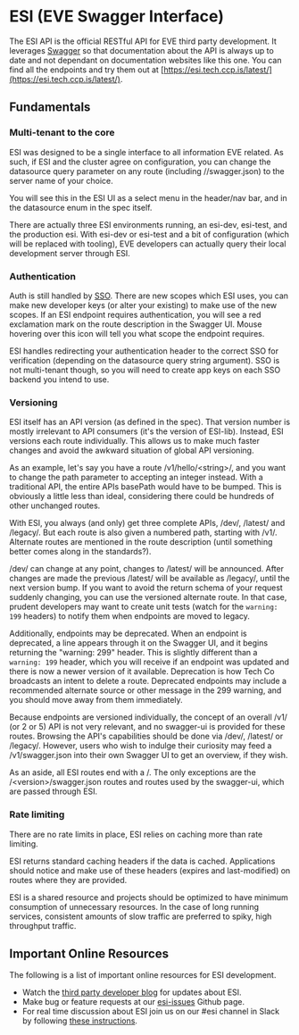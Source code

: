 # ESI (EVE Swagger Interface)
The ESI API is the official RESTful API for EVE third party development. It leverages [Swagger](https://swagger.io/) so that documentation
about the API is always up to date and not dependant on documentation websites like this one. You can find all the endpoints
and try them out at [https://esi.tech.ccp.is/latest/](https://esi.tech.ccp.is/latest/).

## Fundamentals
### Multi-tenant to the core

ESI was designed to be a single interface to all information EVE related. As such, if ESI and the cluster agree on configuration,
you can change the datasource query parameter on any route (including /<version>/swagger.json) to the server name of your choice.

You will see this in the ESI UI as a select menu in the header/nav bar, and in the datasource enum in the spec itself.

There are actually three ESI environments running, an esi-dev, esi-test, and the production esi. With esi-dev or esi-test and a
bit of configuration (which will be replaced with tooling), EVE developers can actually query their local development server through ESI.

### Authentication

Auth is still handled by [SSO](../sso/index.md). There are new scopes which ESI uses, you can make new developer keys (or alter your existing)
to make use of the new scopes. If an ESI endpoint requires authentication, you will see a red exclamation mark on the route description in the
Swagger UI. Mouse hovering over this icon will tell you what scope the endpoint requires.

ESI handles redirecting your authentication header to the correct SSO for verification (depending on the datasource query string argument).
SSO is not multi-tenant though, so you will need to create app keys on each SSO backend you intend to use.

### Versioning

ESI itself has an API version (as defined in the spec). That version number is mostly irrelevant to API consumers (it's the version of ESI-lib).
Instead, ESI versions each route individually. This allows us to make much faster changes and avoid the awkward situation of global API versioning.

As an example, let's say you have a route /v1/hello/\<string\>/, and you want to change the path parameter to accepting an integer instead.
With a traditional API, the entire APIs basePath would have to be bumped. This is obviously a little less than ideal, considering there could be hundreds of other unchanged routes.

With ESI, you always (and only) get three complete APIs, /dev/, /latest/ and /legacy/. But each route is also given a numbered path, starting with /v1/.
Alternate routes are mentioned in the route description (until something better comes along in the standards?).

/dev/ can change at any point, changes to /latest/ will be announced. After changes are made the previous /latest/ will be available as /legacy/, until the next version bump.
If you want to avoid the return schema of your request suddenly changing, you can use the versioned alternate route. In that case, prudent developers may want to
create unit tests (watch for the `warning: 199` headers) to notify them when endpoints are moved to legacy.

Additionally, endpoints may be deprecated. When an endpoint is deprecated, a line appears through it on the Swagger UI, and it begins returning the "warning: 299" header.
This is slightly different than a `warning: 199` header, which you will receive if an endpoint was updated and there is now a newer version of it available.
Deprecation is how Tech Co broadcasts an intent to delete a route. Deprecated endpoints may include a recommended alternate source or
other message in the 299 warning, and you should move away from them immediately.

Because endpoints are versioned individually, the concept of an overall /v1/ (or 2 or 5) API is not very relevant, and no swagger-ui is provided for these routes.
Browsing the API's capabilities should be done via /dev/, /latest/ or /legacy/. However, users who wish to indulge their curiosity may feed a
/v1/swagger.json into their own Swagger UI to get an overview, if they wish.

As an aside, all ESI routes end with a /. The only exceptions are the /\<version\>/swagger.json routes and routes used by the swagger-ui, which are passed through ESI.

### Rate limiting

There are no rate limits in place, ESI relies on caching more than rate limiting.

ESI returns standard caching headers if the data is cached. Applications should notice and make use of these headers (expires and last-modified) on routes where they are provided.

ESI is a shared resource and projects should be optimized to have minimum consumption of unnecessary resources. In the case of long running
services, consistent amounts of slow traffic are preferred to spiky, high throughput traffic.

## Important Online Resources
The following is a list of important online resources for ESI development.

* Watch the [third party developer blog](https://developers.eveonline.com/blog) for updates about ESI.
* Make bug or feature requests at our [esi-issues](https://github.com/ccpgames/esi-issues) Github page.
* For real time discussion about ESI join us on our #esi channel in Slack by following [these instructions](https://www.fuzzwork.co.uk/tweetfleet-slack-invites/).
